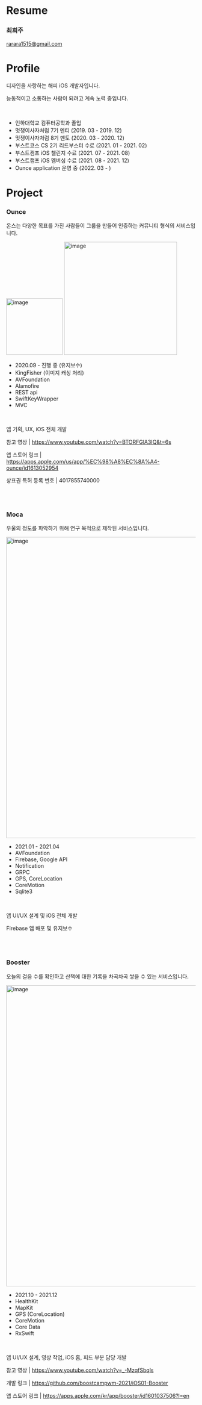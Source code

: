 # Resume

### 최희주

rarara1515@gmail.com



# Profile

디자인을 사랑하는 해피 iOS 개발자입니다.

능동적이고 소통하는 사람이 되려고 계속 노력 중입니다.

<br>

- 인하대학교 컴퓨터공학과 졸업
- 멋쟁이사자처럼 7기 멘티 (2019. 03 - 2019. 12)
- 멋쟁이사자처럼 8기 멘토 (2020. 03 - 2020. 12)
- 부스트코스 CS 2기 리드부스터 수료 (2021. 01 - 2021. 02)
- 부스트캠프 iOS 챌린지 수료 (2021. 07 - 2021. 08)
- 부스트캠프 iOS 멤버십 수료 (2021. 08 - 2021. 12)
- Ounce application 운영 중 (2022. 03 - )


# Project




### Ounce

온스는 다양한 목표를 가진 사람들이 그룹을 만들어 인증하는 커뮤니티 형식의 서비스입니다.



<img src="https://user-images.githubusercontent.com/42143611/147450790-8bb81f8c-d1de-405b-93a9-76ac1f278f9b.png" alt="image" width="150px"  />

<img src="https://user-images.githubusercontent.com/42143611/147451569-1c0da3e2-4b12-43b9-842f-b46c70c3c225.png" alt="image" width="300px" />

<br>

- 2020.09 - 진행 중 (유지보수)
- KingFisher (이미지 캐싱 처리)
- AVFoundation
- Alamofire
- REST api
- SwiftKeyWrapper
- MVC

<br>

앱 기획, UX, iOS 전체 개발

참고 영상 | https://www.youtube.com/watch?v=BTORFGlA3IQ&t=6s

앱 스토어 링크 | https://apps.apple.com/us/app/%EC%98%A8%EC%8A%A4-ounce/id1613052954

상표권 특허 등록 번호 | 4017855740000


<br>
<br>



### Moca

우울의 정도를 파악하기 위해 연구 목적으로 제작된 서비스입니다.



<img src="https://user-images.githubusercontent.com/42143611/147452288-8209f118-ffec-4dad-8f5b-20c4d85fd68f.png" alt="image" width="800px" />

<br>

- 2021.01 - 2021.04
- AVFoundation
- Firebase, Google API
- Notification
- GRPC
- GPS, CoreLocation
- CoreMotion
- Sqlite3

<br>

앱 UI/UX 설계 및 iOS 전체 개발

Firebase 앱 배포 및 유지보수

<br>
<br>



### Booster

오늘의 걸음 수를 확인하고 산책에 대한 기록을 차곡차곡 쌓을 수 있는 서비스입니다.



<img src="https://user-images.githubusercontent.com/42143611/147452465-249ba72e-12bc-4a53-9a54-c0d4e08b7276.png" alt="image" width="800px" />

<br>

- 2021.10 - 2021.12
- HealthKit
- MapKit
- GPS (CoreLocation)
- CoreMotion
- Core Data
- RxSwift

<br>

앱 UI/UX 설계, 영상 작업, iOS 홈, 피드 부분 담당 개발

참고 영상 | https://www.youtube.com/watch?v=_-MzqfSbqls

개발 링크 | https://github.com/boostcampwm-2021/iOS01-Booster

앱 스토어 링크 | https://apps.apple.com/kr/app/booster/id1601037506?l=en

